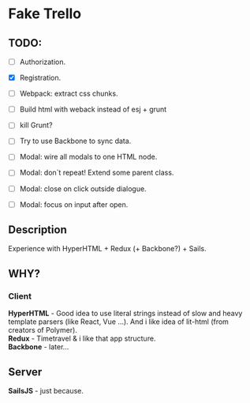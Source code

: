 # Fake Trello

## TODO:
 
 - [ ] Authorization.
 - [x] Registration.
 - [ ] Webpack: extract css chunks.
 - [ ] Build html with weback instead of esj + grunt
 - [ ] kill Grunt?
 - [ ] Try to use Backbone to sync data.
 - [ ] Modal: wire all modals to one HTML node.
 - [ ] Modal: don`t repeat! Extend some parent class.
 - [ ] Modal: close on click outside dialogue.
 - [ ] Modal: focus on input after open.


## Description

Experience with HyperHTML + Redux (+ Backbone?) + Sails.

## WHY?

### Client

**HyperHTML** - Good idea to use literal strings instead of slow and heavy template parsers (like React, Vue ...). And i like idea of lit-html (from creators of Polymer).  
**Redux** - Timetravel & i like that app structure.  
**Backbone** - later...  

## Server

**SailsJS** - just because.
